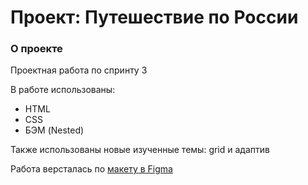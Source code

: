 # Проект: Путешествие по России

### О проекте

Проектная работа по спринту 3

В работе использованы:
- HTML
- CSS
- БЭМ (Nested)

Также использованы новые изученные темы: grid и адаптив

Работа версталась по [макету в Figma](https://www.figma.com/file/5S2WSbEFL6awjVWJ0NWL8Q/Sprint-3_-Russia-_-desktop-mobile?node-id=28503%3A0)

